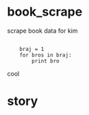 book_scrape
===========

scrape book data for kim

<pre><code>
	braj = 1
	for bros in braj:
		print bro
</pre></code>

cool 

story
======